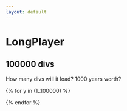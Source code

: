 ```yaml
---
layout: default
---
```


# LongPlayer #

## 100000 divs ##

How many divs will it load? 1000 years worth?

{% for y in (1..100000) %}
<div></div>
{% endfor %}